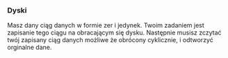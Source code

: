 ### Dyski
Masz dany ciąg danych w formie zer i jedynek. Twoim zadaniem jest zapisanie tego ciągu na obracającym się dysku. Następnie musisz zczytać twój zapisany ciąg danych możliwe że obrócony cyklicznie, i odtworzyć orginalne dane.

